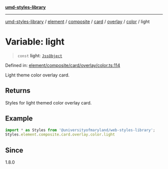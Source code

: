 [**umd-styles-library**](../../../../../../../../../../README.md)

***

[umd-styles-library](../../../../../../../../../../modules.md) / [element](../../../../../../../../../README.md) / [composite](../../../../../../../README.md) / [card](../../../../../README.md) / [overlay](../../../README.md) / [color](../README.md) / light

# Variable: light

> `const` **light**: [`JssObject`](../../../../../../../../../../utilities/namespaces/transform/type-aliases/JssObject.md)

Defined in: [element/composite/card/overlay/color.ts:114](https://github.com/UMD-Digital/design-system/blob/2d95010ba8e3e1595ebab66599330577b600c5fb/packages/styles/source/element/composite/card/overlay/color.ts#L114)

Light theme color overlay card.

## Returns

Styles for light themed color overlay card.

## Example

```typescript
import * as Styles from '@universityofmaryland/web-styles-library';
Styles.element.composite.card.overlay.color.light
```

## Since

1.8.0
